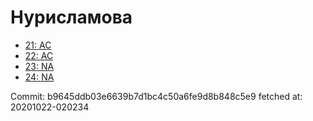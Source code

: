 # Нурисламова
- [21: AC](21.md)
- [22: AC](22.md)
- [23: NA](23.md)
- [24: NA](24.md)

Commit: b9645ddb03e6639b7d1bc4c50a6fe9d8b848c5e9
 fetched at: 20201022-020234
